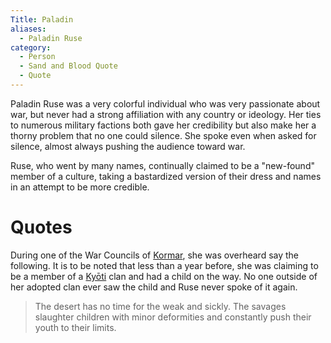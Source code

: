 ```yaml
---
Title: Paladin
aliases:
  - Paladin Ruse
category:
  - Person
  - Sand and Blood Quote
  - Quote
---
```


Paladin Ruse was a very colorful individual who was very passionate about war, but never had a strong affiliation with any country or ideology. Her ties to numerous military factions both gave her credibility but also make her a thorny problem that no one could silence. She spoke even when asked for silence, almost always pushing the audience toward war.

Ruse, who went by many names, continually claimed to be a "new-found" member of a culture, taking a bastardized version of their dress and names in an attempt to be more credible.

# Quotes

During one of the War Councils of [Kormar](), she was overheard say the following. It is to be noted that less than a year before, she was claiming to be a member of a [Kyōti]() clan and had a child on the way. No one outside of her adopted clan ever saw the child and Ruse never spoke of it again.

> The desert has no time for the weak and sickly. The savages slaughter children with minor deformities and constantly push their youth to their limits.
